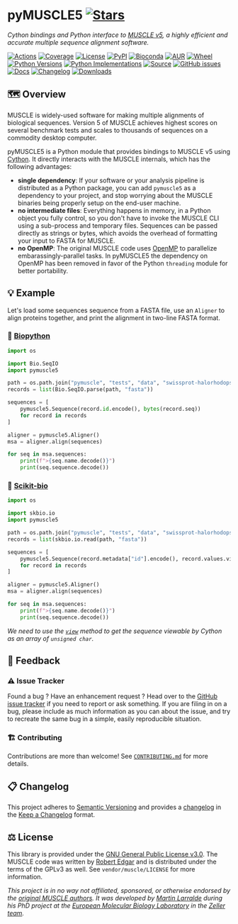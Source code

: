 # pyMUSCLE5 [![Stars](https://img.shields.io/github/stars/althonos/pymuscle5.svg?style=social&maxAge=3600&label=Star)](https://github.com/althonos/pymuscle5/stargazers)

*Cython bindings and Python interface to [MUSCLE v5](https://www.drive5.com/muscle/), a highly efficient and accurate multiple sequence alignment software.*

[![Actions](https://img.shields.io/github/workflow/status/althonos/pymuscle5/Test/main?logo=github&style=flat-square&maxAge=300)](https://github.com/althonos/pymuscle5/actions)
[![Coverage](https://img.shields.io/codecov/c/gh/althonos/pymuscle5?style=flat-square&maxAge=3600&logo=codecov)](https://codecov.io/gh/althonos/pymuscle5/)
[![License](https://img.shields.io/badge/license-GPLv3-blue.svg?style=flat-square&maxAge=2678400)](https://choosealicense.com/licenses/gpl-3.0/)
[![PyPI](https://img.shields.io/pypi/v/pymuscle5.svg?style=flat-square&maxAge=3600&logo=PyPI)](https://pypi.org/project/pymuscle5)
[![Bioconda](https://img.shields.io/conda/vn/bioconda/pymuscle5?style=flat-square&maxAge=3600&logo=anaconda)](https://anaconda.org/bioconda/pymuscle5)
[![AUR](https://img.shields.io/aur/version/python-pymuscle?logo=archlinux&style=flat-square&maxAge=3600)](https://aur.archlinux.org/packages/python-pymuscle5)
[![Wheel](https://img.shields.io/pypi/wheel/pymuscle5.svg?style=flat-square&maxAge=3600)](https://pypi.org/project/pymuscle5/#files)
[![Python Versions](https://img.shields.io/pypi/pyversions/pymuscle5.svg?style=flat-square&maxAge=600&logo=python)](https://pypi.org/project/pymuscle5/#files)
[![Python Implementations](https://img.shields.io/pypi/implementation/pymuscle5.svg?style=flat-square&maxAge=600&label=impl)](https://pypi.org/project/pymuscle5/#files)
[![Source](https://img.shields.io/badge/source-GitHub-303030.svg?maxAge=2678400&style=flat-square)](https://github.com/althonos/pymuscle5/)
[![GitHub issues](https://img.shields.io/github/issues/althonos/pymuscle5.svg?style=flat-square&maxAge=600)](https://github.com/althonos/pymuscle5/issues)
[![Docs](https://img.shields.io/readthedocs/pymuscle5/latest?style=flat-square&maxAge=600)](https://pymuscle5.readthedocs.io)
[![Changelog](https://img.shields.io/badge/keep%20a-changelog-8A0707.svg?maxAge=2678400&style=flat-square)](https://github.com/althonos/pymuscle5/blob/main/CHANGELOG.md)
[![Downloads](https://img.shields.io/badge/dynamic/json?style=flat-square&color=303f9f&maxAge=86400&label=downloads&query=%24.total_downloads&url=https%3A%2F%2Fapi.pepy.tech%2Fapi%2Fprojects%2Fpymuscle5)](https://pepy.tech/project/pymuscle5)

## 🗺️ Overview

MUSCLE is widely-used software for making multiple alignments of biological
sequences. Version 5 of MUSCLE achieves highest scores on several benchmark
tests and scales to thousands of sequences on a commodity desktop computer.

pyMUSCLE5 is a Python module that provides bindings to MUSCLE v5 using
[Cython](https://cython.org/). It directly interacts with the MUSCLE
internals, which has the following advantages:

- **single dependency**: If your software or your analysis pipeline is
  distributed as a Python package, you can add `pymuscle5` as a dependency to
  your project, and stop worrying about the MUSCLE binaries being properly
  setup on the end-user machine.
- **no intermediate files**: Everything happens in memory, in a Python object
  you fully control, so you don't have to invoke the MUSCLE CLI using a
  sub-process and temporary files. Sequences can be passed directly as
  strings or bytes, which avoids the overhead of formatting your input to
  FASTA for MUSCLE.
- **no OpenMP**: The original MUSCLE code uses [OpenMP](https://www.openmp.org/)
  to parallelize embarassingly-parallel tasks. In pyMUSCLE5 the dependency on
  OpenMP has been removed in favor of the Python `threading` module for better
  portability.

## 💡 Example

Let's load some sequences sequence from a FASTA file, use an `Aligner` to
align proteins together, and print the alignment in two-line FASTA format.

### 🔬 [Biopython](https://github.com/biopython/biopython)

```python
import os

import Bio.SeqIO
import pymuscle5

path = os.path.join("pymuscle", "tests", "data", "swissprot-halorhodopsin.faa")
records = list(Bio.SeqIO.parse(path, "fasta"))

sequences = [
    pymuscle5.Sequence(record.id.encode(), bytes(record.seq))
    for record in records
]

aligner = pymuscle5.Aligner()
msa = aligner.align(sequences)

for seq in msa.sequences:
    print(f">{seq.name.decode()}")
    print(seq.sequence.decode())
```

### 🧪 [Scikit-bio](https://github.com/biocore/scikit-bio)

```python
import os

import skbio.io
import pymuscle5

path = os.path.join("pymuscle", "tests", "data", "swissprot-halorhodopsin.faa")
records = list(skbio.io.read(path, "fasta"))

sequences = [
    pymuscle5.Sequence(record.metadata["id"].encode(), record.values.view('B'))
    for record in records
]

aligner = pymuscle5.Aligner()
msa = aligner.align(sequences)

for seq in msa.sequences:
    print(f">{seq.name.decode()}")
    print(seq.sequence.decode())
```

*We need to use the [`view`](https://numpy.org/doc/stable/reference/generated/numpy.ndarray.view.html)
method to get the sequence viewable by Cython as an array of `unsigned char`.*


## 💭 Feedback

### ⚠️ Issue Tracker

Found a bug ? Have an enhancement request ? Head over to the [GitHub issue
tracker](https://github.com/althonos/pymuscle5/issues) if you need to report
or ask something. If you are filing in on a bug, please include as much
information as you can about the issue, and try to recreate the same bug
in a simple, easily reproducible situation.

### 🏗️ Contributing

Contributions are more than welcome! See
[`CONTRIBUTING.md`](https://github.com/althonos/pymuscle5/blob/main/CONTRIBUTING.md)
for more details.

## 📋 Changelog

This project adheres to [Semantic Versioning](http://semver.org/spec/v2.0.0.html)
and provides a [changelog](https://github.com/althonos/pymuscle5/blob/main/CHANGELOG.md)
in the [Keep a Changelog](http://keepachangelog.com/en/1.0.0/) format.


## ⚖️ License

This library is provided under the [GNU General Public License v3.0](https://choosealicense.com/licenses/gpl-3.0/).
The MUSCLE code was written by [Robert Edgar](https://github.com/rcedgar) and is distributed under the
terms of the GPLv3 as well. See `vendor/muscle/LICENSE` for more information.

*This project is in no way not affiliated, sponsored, or otherwise endorsed
by the [original MUSCLE authors](https://github.com/rcedgar). It was developed
by [Martin Larralde](https://github.com/althonos/) during his PhD project
at the [European Molecular Biology Laboratory](https://www.embl.de/) in
the [Zeller team](https://github.com/zellerlab).*
